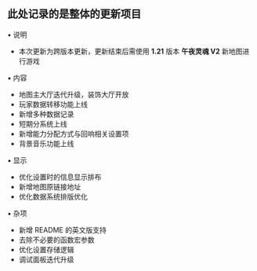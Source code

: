 ## 此处记录的是整体的更新项目
▪ 说明
- 本次更新为跨版本更新，更新结束后需使用 **1.21** 版本 **午夜灵魂 V2** 新地图进行游戏

▪ 内容
- 地图主大厅迭代升级，装饰大厅开放
- 玩家数据转移功能上线
- 新增多种数据记录
- 短期分系统上线
- 新增能力分配方式与回响相关设置项
- 背景音乐功能上线

▪ 显示
- 优化设置时的信息显示排布
- 新增地图原链接地址
- 优化数据系统排版优化

▪ 杂项
- 新增 README 的英文版支持
- 去除不必要的函数宏参数
- 优化设置存储逻辑
- 调试面板迭代升级